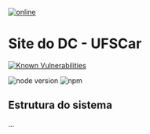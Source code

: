 [![online](https://img.shields.io/badge/build-online-green.svg?style=for-the-badge)](https://site-dc.herokuapp.com/)
# Site do DC - UFSCar

[![Known Vulnerabilities](https://snyk.io/test/github/petbccufscar/sitedodc/badge.svg?style=flat-square)](https://snyk.io/test/github/petbccufscar/sitedodc)


![node version](https://img.shields.io/badge/node-9.11.1-blue.svg?style=flat-square) ![npm](https://img.shields.io/npm/v/npm.svg?style=flat-square)

## Estrutura do sistema
...



 